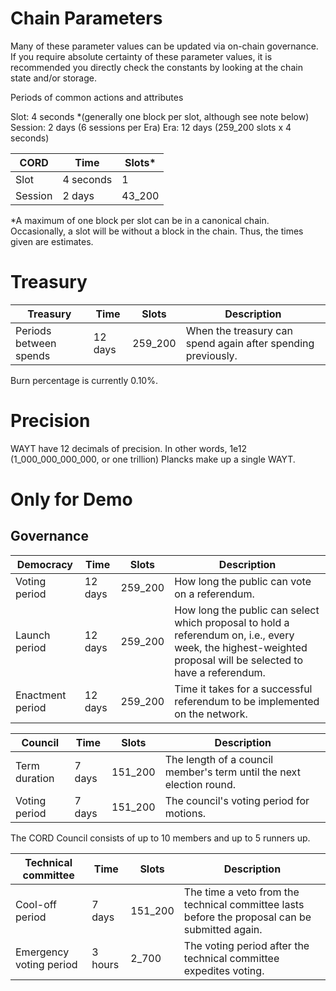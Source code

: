 # Chain Parameters

Many of these parameter values can be updated via on-chain governance. If you require absolute certainty of these parameter values, it is recommended you directly check the constants by looking at the chain state and/or storage.

Periods of common actions and attributes

Slot: 4 seconds \*(generally one block per slot, although see note below)
Session: 2 days (6 sessions per Era)
Era: 12 days (259_200 slots x 4 seconds)

| CORD    | Time      | Slots\* |
| ------- | --------- | ------- |
| Slot    | 4 seconds | 1       |
| Session | 2 days    | 43_200  |

\*A maximum of one block per slot can be in a canonical chain. Occasionally, a slot will be without a block in the chain. Thus, the times given are estimates.

# Treasury

| Treasury               | Time    | Slots   | Description                                                  |
| ---------------------- | ------- | ------- | ------------------------------------------------------------ |
| Periods between spends | 12 days | 259_200 | When the treasury can spend again after spending previously. |

Burn percentage is currently 0.10%.

# Precision

WAYT have 12 decimals of precision. In other words, 1e12 (1_000_000_000_000, or one trillion) Plancks make up a single WAYT.

# Only for Demo

## Governance

| Democracy        | Time    | Slots   | Description                                                                                                                                                   |
| ---------------- | ------- | ------- | ------------------------------------------------------------------------------------------------------------------------------------------------------------- |
| Voting period    | 12 days | 259_200 | How long the public can vote on a referendum.                                                                                                                 |
| Launch period    | 12 days | 259_200 | How long the public can select which proposal to hold a referendum on, i.e., every week, the highest-weighted proposal will be selected to have a referendum. |
| Enactment period | 12 days | 259_200 | Time it takes for a successful referendum to be implemented on the network.                                                                                   |

| Council       | Time   | Slots   | Description                                                          |
| ------------- | ------ | ------- | -------------------------------------------------------------------- |
| Term duration | 7 days | 151_200 | The length of a council member's term until the next election round. |
| Voting period | 7 days | 151_200 | The council's voting period for motions.                             |

The CORD Council consists of up to 10 members and up to 5 runners up.

| Technical committee     | Time    | Slots   | Description                                                                                    |
| ----------------------- | ------- | ------- | ---------------------------------------------------------------------------------------------- |
| Cool-off period         | 7 days  | 151_200 | The time a veto from the technical committee lasts before the proposal can be submitted again. |
| Emergency voting period | 3 hours | 2_700   | The voting period after the technical committee expedites voting.                              |

